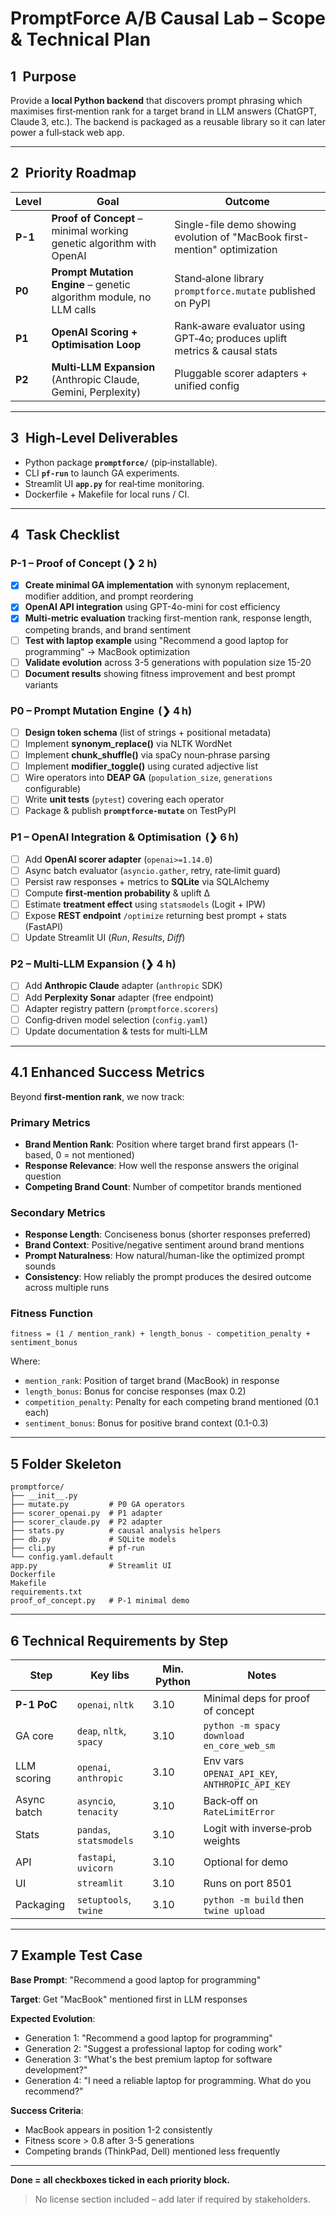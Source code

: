 # PromptForce A/B Causal Lab – **Scope & Technical Plan**

## 1 Purpose
Provide a **local Python backend** that discovers prompt phrasing which maximises first‑mention rank for a target brand in LLM answers (ChatGPT, Claude 3, etc.).
The backend is packaged as a reusable library so it can later power a full‑stack web app.

---

## 2 Priority Roadmap
| Level | Goal | Outcome |
|-------|------|---------|
| **P-1** | **Proof of Concept** – minimal working genetic algorithm with OpenAI | Single-file demo showing evolution of "MacBook first-mention" optimization |
| **P0** | **Prompt Mutation Engine** – genetic algorithm module, no LLM calls | Stand‑alone library `promptforce.mutate` published on PyPI |
| **P1** | **OpenAI Scoring + Optimisation Loop** | Rank‑aware evaluator using GPT‑4o; produces uplift metrics & causal stats |
| **P2** | **Multi‑LLM Expansion** (Anthropic Claude, Gemini, Perplexity) | Pluggable scorer adapters + unified config |

---

## 3 High‑Level Deliverables
- Python package **`promptforce/`** (pip‑installable).
- CLI **`pf-run`** to launch GA experiments.
- Streamlit UI **`app.py`** for real‑time monitoring.
- Dockerfile + Makefile for local runs / CI.

---

## 4 Task Checklist

### P-1 – Proof of Concept  (❯ 2 h)
- [x] **Create minimal GA implementation** with synonym replacement, modifier addition, and prompt reordering
- [x] **OpenAI API integration** using GPT-4o-mini for cost efficiency
- [x] **Multi-metric evaluation** tracking first-mention rank, response length, competing brands, and brand sentiment
- [ ] **Test with laptop example** using "Recommend a good laptop for programming" → MacBook optimization
- [ ] **Validate evolution** across 3-5 generations with population size 15-20
- [ ] **Document results** showing fitness improvement and best prompt variants

### P0 – Prompt Mutation Engine  (❯ 4 h)
- [ ] **Design token schema** (list of strings + positional metadata)
- [ ] Implement **synonym_replace()** via NLTK WordNet
- [ ] Implement **chunk_shuffle()** via spaCy noun‑phrase parsing
- [ ] Implement **modifier_toggle()** using curated adjective list
- [ ] Wire operators into **DEAP GA** (`population_size`, `generations` configurable)
- [ ] Write **unit tests** (`pytest`) covering each operator
- [ ] Package & publish **`promptforce-mutate`** on TestPyPI

### P1 – OpenAI Integration & Optimisation  (❯ 6 h)
- [ ] Add **OpenAI scorer adapter** (`openai>=1.14.0`)
- [ ] Async batch evaluator (`asyncio.gather`, retry, rate‑limit guard)
- [ ] Persist raw responses + metrics to **SQLite** via SQLAlchemy
- [ ] Compute **first‑mention probability** & uplift Δ
- [ ] Estimate **treatment effect** using `statsmodels` (Logit + IPW)
- [ ] Expose **REST endpoint** `/optimize` returning best prompt + stats (FastAPI)
- [ ] Update Streamlit UI (*Run*, *Results*, *Diff*)

### P2 – Multi‑LLM Expansion  (❯ 4 h)
- [ ] Add **Anthropic Claude** adapter (`anthropic` SDK)
- [ ] Add **Perplexity Sonar** adapter (free endpoint)
- [ ] Adapter registry pattern (`promptforce.scorers`)
- [ ] Config‑driven model selection (`config.yaml`)
- [ ] Update documentation & tests for multi‑LLM

---

## 4.1 Enhanced Success Metrics

Beyond **first-mention rank**, we now track:

### Primary Metrics
- **Brand Mention Rank**: Position where target brand first appears (1-based, 0 = not mentioned)
- **Response Relevance**: How well the response answers the original question
- **Competing Brand Count**: Number of competitor brands mentioned

### Secondary Metrics  
- **Response Length**: Conciseness bonus (shorter responses preferred)
- **Brand Context**: Positive/negative sentiment around brand mentions
- **Prompt Naturalness**: How natural/human-like the optimized prompt sounds
- **Consistency**: How reliably the prompt produces the desired outcome across multiple runs

### Fitness Function
```
fitness = (1 / mention_rank) + length_bonus - competition_penalty + sentiment_bonus
```

Where:
- `mention_rank`: Position of target brand (MacBook) in response
- `length_bonus`: Bonus for concise responses (max 0.2)
- `competition_penalty`: Penalty for each competing brand mentioned (0.1 each)
- `sentiment_bonus`: Bonus for positive brand context (0.1-0.3)

---

## 5 Folder Skeleton
```
promptforce/
├── __init__.py
├── mutate.py         # P0 GA operators
├── scorer_openai.py  # P1 adapter
├── scorer_claude.py  # P2 adapter
├── stats.py          # causal analysis helpers
├── db.py             # SQLite models
├── cli.py            # pf-run
└── config.yaml.default
app.py                # Streamlit UI
Dockerfile
Makefile
requirements.txt
proof_of_concept.py   # P-1 minimal demo
```

---

## 6 Technical Requirements by Step
| Step | Key libs | Min. Python | Notes |
|------|----------|-------------|-------|
| **P-1 PoC** | `openai`, `nltk` | 3.10 | Minimal deps for proof of concept |
| GA core | `deap`, `nltk`, `spacy` | 3.10 | `python -m spacy download en_core_web_sm` |
| LLM scoring | `openai`, `anthropic` | 3.10 | Env vars `OPENAI_API_KEY`, `ANTHROPIC_API_KEY` |
| Async batch | `asyncio`, `tenacity` | 3.10 | Back‑off on `RateLimitError` |
| Stats | `pandas`, `statsmodels` | 3.10 | Logit with inverse‑prob weights |
| API | `fastapi`, `uvicorn` | 3.10 | Optional for demo |
| UI | `streamlit` | 3.10 | Runs on port 8501 |
| Packaging | `setuptools`, `twine` | 3.10 | `python -m build` then `twine upload` |

---

## 7 Example Test Case

**Base Prompt**: "Recommend a good laptop for programming"

**Target**: Get "MacBook" mentioned first in LLM responses

**Expected Evolution**:
- Generation 1: "Recommend a good laptop for programming"
- Generation 2: "Suggest a professional laptop for coding work"  
- Generation 3: "What's the best premium laptop for software development?"
- Generation 4: "I need a reliable laptop for programming. What do you recommend?"

**Success Criteria**: 
- MacBook appears in position 1-2 consistently
- Fitness score > 0.8 after 3-5 generations
- Competing brands (ThinkPad, Dell) mentioned less frequently

---

**Done = all checkboxes ticked in each priority block.**

> No license section included – add later if required by stakeholders.
